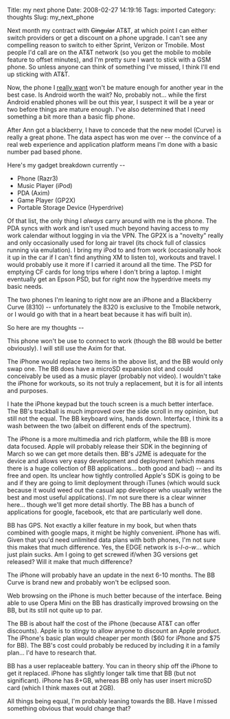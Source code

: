 Title: my next phone
Date: 2008-02-27 14:19:16
Tags: imported
Category: thoughts
Slug: my_next_phone

Next month my contract with <s>Cingular</s> AT&T, at which point I can either switch providers or get a discount on a phone upgrade.  I can't see any compelling reason to switch to either Sprint, Verizon or Tmobile.  Most people I'd call are on the AT&T network (so you get the mobile to mobile feature to offset minutes), and I'm pretty sure I want to stick with a GSM phone.  So unless anyone can think of something I've missed, I think I'll end up sticking with AT&T.

Now, the phone I <a href="http://www.openmoko.com/products-index.html">really want</a> won't be mature enough for another year in the best case.  Is Android worth the wait?  No, probably not... while the first Android enabled phones will be out this year, I suspect it will be a year or two before things are mature enough.  I've also determined that I need something a bit more than a basic flip phone.

After Ann got a blackberry, I have to concede that the new model (Curve) is really a great phone. The data aspect has won me over -- the convince of a real web experience and application platform means I'm done with a basic number pad based phone.

Here's my gadget breakdown currently --

<ul>
	<li>Phone (Razr3)</li>
	<li>Music Player (iPod)</li>
	<li>PDA (Axim)</li>
	<li>Game Player (GP2X)</li>
	<li>Portable Storage Device (Hyperdrive)</li>
</ul>

Of that list, the only thing I <em>always</em> carry around with me is the phone.  The PDA syncs with work and isn't used much beyond having access to my work calendar without logging in via the VPN.  The GP2X is a "novelty" really and only occasionally used for long air travel (its chock full of classics running via emulation).  I bring my iPod to and from work (occasionally hook it up in the car if I can't find anything XM to listen to), workouts and travel.  I would probably use it more if I carried it around all the time.  The PSD for emptying CF cards for long trips where I don't bring a laptop.  I might eventually get an Epson PSD, but for right now the hyperdrive meets my basic needs.

The two phones I'm leaning to right now are an iPhone and a Blackberry Curve (8310) -- unfortunately the 8320 is exclusive to the Tmobile network, or I would go with that in a heart beat because it has wifi built in).

So here are my thoughts --

This phone won't be use to connect to work (though the BB would be better obviously).  I will still use the Axim for that.

The iPhone would replace two items in the above list, and the BB would only swap one.  The BB does have a microSD expansion slot and could conceivably be used as a music player (probably not video).  I wouldn't take the iPhone for workouts, so its not truly a replacement, but it is for all intents and purposes.

I hate the iPhone keypad but the touch screen is a much better interface.  The BB's trackball is much improved over the side scroll in my opinion, but still not the equal.  The BB keyboard wins, hands down.  Interface, I think its a wash between the two (albeit on different ends of the spectrum).

The iPhone is a more multimedia and rich platform, while the BB is more data focused.  Apple will probably release their SDK in the beginning of March so we can get more details then.  BB's J2ME is adequate for the device and allows very easy development and deployment (which means there is a huge collection of BB applications... both good and bad) -- and its free and open.  Its unclear how tightly controlled Apple's SDK is going to be and if they are going to limit deployment through iTunes (which would suck because it would weed out the casual app developer who usually writes the best and most useful applications).  I'm not sure there is a clear winner here... though we'll get more detail shortly.  The BB has a bunch of applications for google, facebook, etc that are particularly well done.

BB has GPS.  Not exactly a killer feature in my book, but when thats combined with google maps, it might be highly convenient.  iPhone has wifi.  Given that you'd need unlimited data plans with both phones, I'm not sure this makes that much difference.  Yes, the EDGE network is <em>s-l-o-w</em>... which just plain sucks.  Am I going to get screwed if/when 3G versions get released?  Will it make that much difference?

The iPhone will probably have an update in the next 6-10 months.  The BB Curve is brand new and probably won't be eclipsed soon.

Web browsing on the iPhone is much better because of the interface.  Being able to use Opera Mini on the BB has drastically improved browsing on the BB, but its still not quite up to par.

The BB is about half the cost of the iPhone (because AT&T can offer discounts).  Apple is to stingy to allow anyone to discount an Apple product.  The iPhone's basic plan would cheaper per month ($60 for iPhone and $75 for BB).  The BB's cost could probably be reduced by including it in a family plan... I'd have to research that.

BB has a user replaceable battery.  You can in theory ship off the iPhone to get it replaced.  iPhone has slightly longer talk time that BB (but not significant).  iPhone has 8+GB, whereas BB only has user insert microSD card (which I think maxes out at 2GB).

All things being equal, I'm probably leaning towards the BB.  Have I missed something obvious that would change that?
